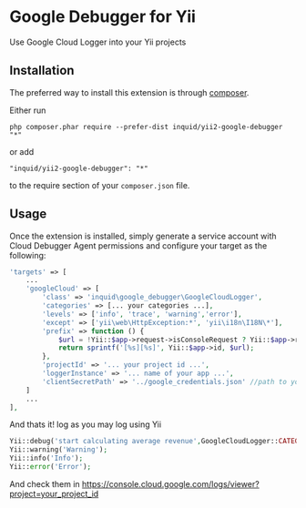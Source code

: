 Google Debugger for Yii
=======================
Use Google Cloud Logger into your Yii projects

Installation
------------

The preferred way to install this extension is through [composer](http://getcomposer.org/download/).

Either run

```
php composer.phar require --prefer-dist inquid/yii2-google-debugger "*"
```

or add

```
"inquid/yii2-google-debugger": "*"
```

to the require section of your `composer.json` file.


Usage
-----

Once the extension is installed, simply generate a service account with Cloud Debugger Agent permissions and configure your target as the following:

```php
'targets' => [
	...
	'googleCloud' => [
		'class' => 'inquid\google_debugger\GoogleCloudLogger',
		'categories' => [... your categories ...],
		'levels' => ['info', 'trace', 'warning','error'],
		'except' => ['yii\web\HttpException:*', 'yii\i18n\I18N\*'],
		'prefix' => function () {
			$url = !Yii::$app->request->isConsoleRequest ? Yii::$app->request->getUrl() : null;
			return sprintf('[%s][%s]', Yii::$app->id, $url);
		},
		'projectId' => '... your project id ...',
		'loggerInstance' => '... name of your app ...',
		'clientSecretPath' => '../google_credentials.json' //path to your credentials
	]
	...
],
```

And thats it! log as you may log using Yii
```php
Yii::debug('start calculating average revenue',GoogleCloudLogger::CATEGORY);
Yii::warning('Warning');
Yii::info('Info');
Yii::error('Error');
```

And check them in https://console.cloud.google.com/logs/viewer?project=your_project_id

